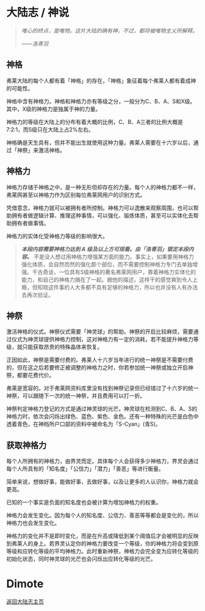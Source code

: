 # 大陆志 / 神说

> *唯心的终点，是唯物。这片大陆的确有神，不过，都将被唯物主义所解释。*
>
> ——*洛青羽*

## 神格

弗莱大陆的每个人都有着「神格」的存在，「神格」象征着每个弗莱人都有着成神的可能性。

神格中含有神格力。神格和神格力亦有等级之分，一般分为C、B、A、S和X级。其中，X级的神格力是独属于神的力量。

神格力的等级在大陆上的分布有着大概的比例，C、B、A三者的比例大概是7:2:1，而S级只在大陆上占2%左右。

神格确是天生具有，但并不能出生就使用这种力量。弗莱人需要在十六岁以后，通过「神祭」来激活神格。

## 神格力

神格力存储于神格之中，是一种无形但却存在的力量。每个人的神格力都不一样，弗莱网甚至以神格力作为区别每位弗莱网用户的识别方式。

凭借意念，神格力就可以被拥有者所控制。神格力可以逸散来观察周围，也可以帮助拥有者做逻辑计算、推理这种事情，可以强化、锻炼体质，甚至可以实体化去帮助拥有者做事情。

神格力的实体化受神格力等级的影响很大。

> ***本段内容需要神格力达到 A 级及以上方可观看。由「洛青羽」锁定本段内容。***
> 不是没人想过用神格力增强某方面的能力。事实上，如果要用神格力强化体质，会自然而然的强化那个部位，而不需要控制神格力专门去单独增强。千古奇谈，一位具有S级神格的著名弗莱网用户，靠着神格力实体化的能力，和自己的神格力搞在了一起。据他的描述，这样干的感觉爽到令人上瘾，但知晓这件事的人大多都不具有足够的神格力，所以也并没有人有办法去再次验证。

## 神祭

激活神格的仪式。神祭仪式需要「神灵球」的帮助。神祭的开启比较麻烦，需要通过仪式为神灵球提供神格力控制，这对神格力有一定的消耗，若不能提升神格力等级，就只能获取昂贵的特殊晶体来恢复。

正因如此，神祭是需要付费的。弗莱人十六岁当年进行的统一神祭是不需要付费的，但在这之后若要修正被调整的神格力之时，你若参加统一神祭或独立开启神祭，都要花费代价。

弗莱是宽容的。对于弗莱网资料库里没有找到神祭记录但已经错过了十六岁的统一神祭，可以跟随下一次的统一神祭，并且费用可以打一折。

神祭判定神格力登记的方式是通过神灵球的光芒。神灵球在检测到C、B、A、S的神格力时，依次会闪烁出绿色、蓝色、紫色、金色。还有一种特殊的光芒是白色中透着青色，在神档所户口部的资料中被命名为「S-Cyan」(青S)。

## 获取神格力

每个人所拥有的神格力，由界灵而定。具体每个人会获得多少神格力，界灵会通过每个人所具有的「知名度」「公信力」「潜力」「善恶」等进行衡量。

简单来说，想做好事，能做好事，去做好事，以及让更多的人认识你，神格力就会更高。

已知的一个事实是负面的知名度也会被计算为增加神格力的权重。

神格力会发生变化。因为每个人的知名度、公信力、善恶等等都会是变化的，所以神格力也会发生变化。

神格力的变化并不是即时变化，而是在升高或降低到某个阈值后才会被明显的反映到弗莱人的身上。若界灵认定你的神格力要改变一个等级，你的神格力将会变到原等级和应转化等级的平均神格力。此时重新神祭，神格力会完全变为应转化等级的初始化状态，同时神灵球的光芒也会闪烁出应转化等级的光芒。

# Dimote

[返回大陆志主页](index.md/)

